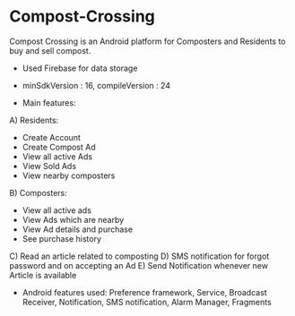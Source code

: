 # Compost-Crossing
Compost Crossing is an Android platform for Composters and Residents to buy and sell compost.

- Used Firebase for data storage
- minSdkVersion : 16, compileVersion : 24

- Main features: 
 
 A) Residents:
 - Create Account
 - Create Compost Ad
 - View all active Ads
 - View Sold Ads
 - View nearby composters
 
 B) Composters:
 - View all active ads
 - View Ads which are nearby 
 - View Ad details and purchase
 - See purchase history
 
 C) Read an article related to composting
 D) SMS notification for forgot password and on accepting an Ad
 E) Send Notification whenever new Article is available

- Android features used: 
  Preference framework, Service, Broadcast Receiver, Notification, SMS notification, Alarm Manager, Fragments
